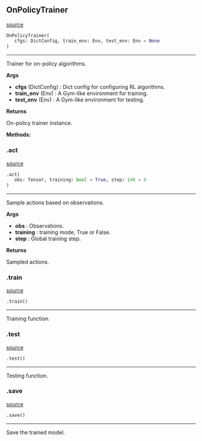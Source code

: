 #


## OnPolicyTrainer
[source](https://github.com/RLE-Foundation/Hsuanwu\blob\main\hsuanwu/common/engine/on_policy_trainer.py\#L12)
```python 
OnPolicyTrainer(
   cfgs: DictConfig, train_env: Env, test_env: Env = None
)
```


---
Trainer for on-policy algorithms.


**Args**

* **cfgs** (DictConfig) : Dict config for configuring RL algorithms.
* **train_env** (Env) : A Gym-like environment for training.
* **test_env** (Env) : A Gym-like environment for testing.


**Returns**

On-policy trainer instance.


**Methods:**


### .act
[source](https://github.com/RLE-Foundation/Hsuanwu\blob\main\hsuanwu/common/engine/on_policy_trainer.py\#L62)
```python
.act(
   obs: Tensor, training: bool = True, step: int = 0
)
```

---
Sample actions based on observations.


**Args**

* **obs**  : Observations.
* **training**  : training mode, True or False.
* **step**  : Global training step.


**Returns**

Sampled actions.

### .train
[source](https://github.com/RLE-Foundation/Hsuanwu\blob\main\hsuanwu/common/engine/on_policy_trainer.py\#L84)
```python
.train()
```

---
Training function.

### .test
[source](https://github.com/RLE-Foundation/Hsuanwu\blob\main\hsuanwu/common/engine/on_policy_trainer.py\#L167)
```python
.test()
```

---
Testing function.

### .save
[source](https://github.com/RLE-Foundation/Hsuanwu\blob\main\hsuanwu/common/engine/on_policy_trainer.py\#L191)
```python
.save()
```

---
Save the trained model.

